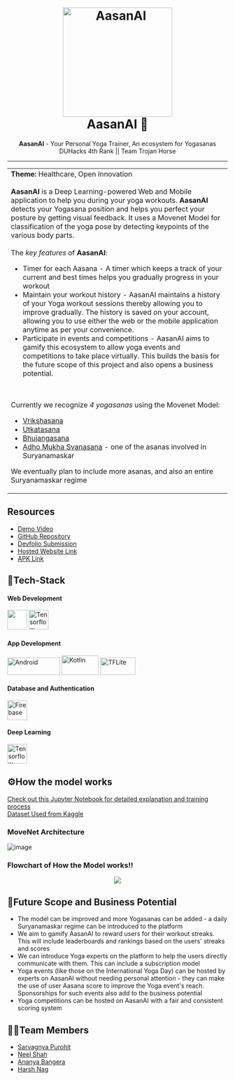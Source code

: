 <h1 align="center">
  <a href="https://github.com/saRvaGnyA/AasanAI">
    <img src="https://user-images.githubusercontent.com/24823649/179339376-1806c895-b200-473c-ab78-7554b130d912.gif" alt="AasanAI" width="250" height="250">
  </a>
  <br>
  AasanAI 🙏
</h1>

<div align="center">
   <strong>AasanAI</strong> - Your Personal Yoga Trainer, An ecosystem for Yogasanas<br>
  DUHacks 4th Rank || Team Trojan Horse
</div>
<hr>

<table>
  <tr>
    <td>
      <strong>Theme:</strong> Healthcare, Open Innovation <br> <br>
      <strong>AasanAI</strong> is a Deep Learning-powered Web and Mobile application to help you during your yoga workouts. <strong>AasanAI</strong> detects your Yogasana position and helps you perfect your posture by getting visual feedback. It uses a Movenet Model for classification of the yoga pose by detecting keypoints of the various body parts. <br> <br>
      The <i>key features</i> of <strong>AasanAI</strong>:
      <ul>
        <li> Timer for each Aasana - A timer which keeps a track of your current and best times helps you gradually progress in your workout
        <li> Maintain your workout history - AasanAI maintains a history of your Yoga workout sessions thereby allowing you to improve gradually. The history is saved on your account, allowing you to use either the web or the mobile application anytime as per your convenience.
        <li> Participate in events and competitions - AasanAI aims to gamify this ecosystem to allow yoga events and competitions to take place virtually. This builds the basis for the future scope of this project and also opens a business potential.
      </ul>
      <br>
      
 Currently we recognize <i>4 yogasanas</i> using the Movenet Model:
      <ul>
        <li><a href = "https://en.wikipedia.org/wiki/Vrikshasana">Vrikshasana</a></li>
        <li><a href = "https://en.wikipedia.org/wiki/Utkatasana">Utkatasana</a></li>
        <li><a href = "https://en.wikipedia.org/wiki/Bhujangasana">Bhujangasana</a></li>
        <li><a href = "https://en.wikipedia.org/wiki/Downward_Dog_Pose">Adho Mukha Svanasana</a> - one of the asanas involved in Suryanamaskar</li>
      </ul>
      We eventually plan to include more asanas, and also an entire Suryanamaskar regime
  </td>
 </tr>
</table>

## Resources
- [Demo Video](https://youtu.be/ZzLv_ronULE)
- [GitHub Repository](https://github.com/saRvaGnyA/AasanAI/)
- [Devfolio Submission](https://devfolio.co/projects/aasanai-your-personal-yoga-trainer-2911)
- [Hosted Website Link](https://aasan-ai.vercel.app/)
- [APK Link](https://drive.google.com/file/d/1_9KDwIHznsWo5kW3VwEDmHa3ooFVGlZA/view?usp=sharing)

## 🤖Tech-Stack

#### Web Development
<a href="https://reactjs.org/" title="React"><img src="https://github.com/get-icon/geticon/raw/master/icons/react.svg" alt="" width="45px" height="45px"></a>
<a href="https://www.tensorflow.org/" title="Tensorflow"><img src="https://github.com/get-icon/geticon/raw/master/icons/tensorflow.svg" alt="Tensorflow" width="45px" height="45px"></a>

#### App Development
<a href="https://developer.android.com/" title="Android"><img src="https://github.com/get-icon/geticon/blob/master/icons/android.svg" alt="Android" width="120px" height="40px"></a>
<a href="https://kotlinlang.org/" title="Kotlin"><img src="https://raw.githubusercontent.com/get-icon/geticon/fc0f660daee147afb4a56c64e12bde6486b73e39/icons/kotlin.svg" alt="Kotlin" width="85px" height="45px"></a>
<a href="https://www.tensorflow.org/lite" title="TFLite"><img src="https://miro.medium.com/max/1400/1*-1bDV_6On3hvf80jVIeVRg.png" alt="TFLite" width="80px" height="40px"></a>

#### Database and Authentication
<a href="https://firebase.google.com/" title="Firebase"><img src="https://github.com/get-icon/geticon/blob/master/icons/firebase.svg" alt="Firebase" width="45px" height="45px"></a>

#### Deep Learning
<a href="https://www.tensorflow.org/" title="Tensorflow"><img src="https://github.com/get-icon/geticon/raw/master/icons/tensorflow.svg" alt="Tensorflow" width="45px" height="45px"></a>

## ⚙How the model works

[Check out this Jupyter Notebook for detailed explanation and training process](https://github.com/saRvaGnyA/AasanAI/blob/main/model/Yoga-Pose-Detection.ipynb)  
[Dataset Used from Kaggle](https://www.kaggle.com/datasets/niharika41298/yoga-poses-dataset)

### **MoveNet Architecture**
![image](https://user-images.githubusercontent.com/84740927/179345392-908fdde3-d9c7-4e61-84f3-2d0dc9946836.png)

### **Flowchart of How the Model works!!**
<div align="center">
<img src = "https://user-images.githubusercontent.com/84740927/179351625-b1e0cc6c-e1f9-474a-bb59-7965b454b2cb.png">
</div>

## 🔮Future Scope and Business Potential
- The model can be improved and more Yogasanas can be added - a daily Suryanamaskar regime can be introduced to the platform
- We aim to gamify AasanAI to reward users for their workout streaks. This will include leaderboards and rankings based on the users' streaks and scores
- We can introduce Yoga experts on the platform to help the users directly communicate with them. This can include a subscription model
- Yoga events (like those on the International Yoga Day) can be hosted by experts on AasanAI without needing personal attention - they can make the use of user Aasana score to improve the Yoga event's reach. Sponsorships for such events also add to the business potential
- Yoga competitions can be hosted on AasanAI with a fair and consistent scoring system

## 👨‍💻Team Members
- [Sarvagnya Purohit](https://github.com/saRvaGnyA)
- [Neel Shah](https://github.com/Neel-Shah-29)
- [Ananya Bangera](https://github.com/ananya-bangera)
- [Harsh Nag](https://github.com/Jigsaw-23122002)
